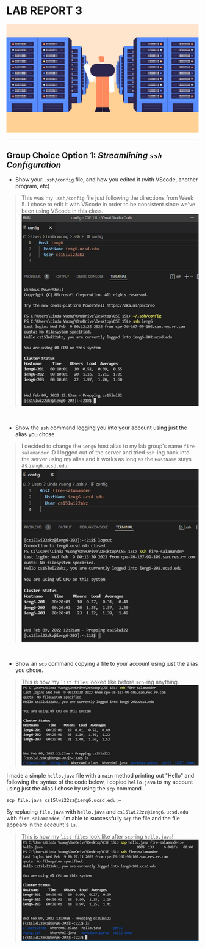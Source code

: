 # **LAB REPORT 3**

![Image](servers.jpg) 

---
## Group Choice Option 1:  *Streamlining `ssh` Configuration*

- Show your `.ssh/config` file, and how you edited it (with VScode, another program, etc)

> This was my `.ssh/config` file just following the directions from Week 5.
I chose to edit it with VScode in order to be consistent since we've been using VScode in this class.
![Image](host.jpg)

&nbsp;

- Show the `ssh` command logging you into your account using just the alias you chose

> I decided to change the `ieng6` host alias to my lab group's name `fire-salamander` :D I logged out of the server and tried `ssh`-ing back into the server using my alias and it works as long as the `HostName` stays as `ieng6.ucsd.edu`.
![Image](fire_host.jpg)


&nbsp;

- Show an `scp` command copying a file to your account using just the alias you chose.

> This is how my `list files` looked like before `scp`-ing anything.
![Image](before.jpg)

I made a simple `hello.java` file with a `main` method printing out "Hello" and 
following the syntax of the code below, I copied `hello.java` to my account using just the alias I chose by using the `scp` command.

```
scp file.java cs15lwi22zz@ieng6.ucsd.edu:~
```
By replacing `file.java` with `hello.java` and `cs15lwi22zz@ieng6.ucsd.edu` with `fire-salamander`, I'm able to successfully `scp` the file and the file appears in the account's `ls`.

> This is how my `list files` look like after `scp`-ing `hello.java`!
![Image](after.jpg)







